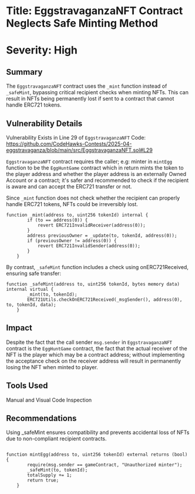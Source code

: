 # Title: EggstravaganzaNFT Contract Neglects Safe Minting Method

# Severity: High


## Summary

The `EggstravaganzaNFT` contract uses the `_mint` function instead of `_safeMint`, bypassing critical recipient checks when minting NFTs. This can result in NFTs being permanently lost if sent to a contract that cannot handle ERC721 tokens.

## Vulnerability Details

Vulnerability Exists in Line 29 of `EggstravaganzaNFT` Code: https://github.com/CodeHawks-Contests/2025-04-eggstravaganza/blob/main/src/EggstravaganzaNFT.sol#L29

`EggstravaganzaNFT` contract requires the caller; e.g: minter in `mintEgg` function to be the `EggHuntGame` contract which in return mints the token to the player address and whether the player address is an externally Owned Account or a contract; it's safer and recommended to check if the recipient is aware and can accept the ERC721 transfer or not.

Since `_mint` function does not check whether the recipient can properly handle ERC721 tokens, NFTs could be irreversibly lost.

```solidity
function _mint(address to, uint256 tokenId) internal {
        if (to == address(0)) {
            revert ERC721InvalidReceiver(address(0));
        }
        address previousOwner = _update(to, tokenId, address(0));
        if (previousOwner != address(0)) {
            revert ERC721InvalidSender(address(0));
        }
    }
````

By contrast, `_safeMint` function includes a check using onERC721Received, ensuring safe transfer:

```solidity
function _safeMint(address to, uint256 tokenId, bytes memory data) internal virtual {
        _mint(to, tokenId);
        ERC721Utils.checkOnERC721Received(_msgSender(), address(0), to, tokenId, data);
    }
````


## Impact

Despite the fact that the call sender `msg.sender` in `EggstravaganzaNFT` contract is the `EggHuntGame` contract, the fact that the actual receiver of the NFT is the player which may be a contract address; without implementing the acceptance check on the receiver address will result in permanently losing the NFT when minted to player.

## Tools Used

Manual and Visual Code Inspection

## Recommendations
Using _safeMint ensures compatibility and prevents accidental loss of NFTs due to non-compliant recipient contracts.

```solidity

function mintEgg(address to, uint256 tokenId) external returns (bool) {
        require(msg.sender == gameContract, "Unauthorized minter");
        _safeMint(to, tokenId);
        totalSupply += 1;
        return true;
    }
```